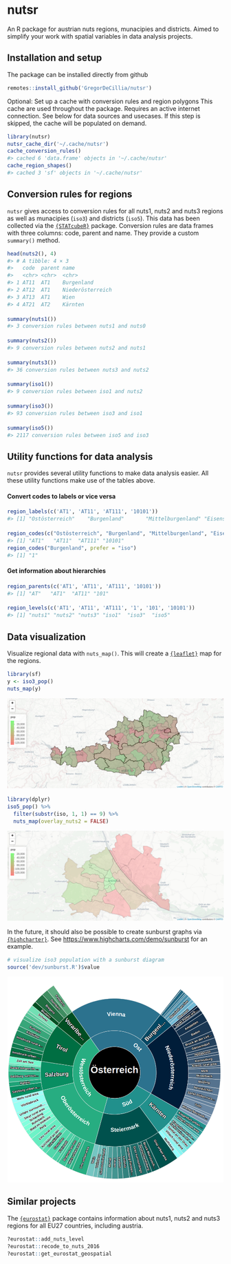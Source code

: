
# nutsr

An R package for austrian nuts regions, munacipies and districts. Aimed
to simplify your work with spatial variables in data analysis projects.

## Installation and setup

The package can be installed directly from github

``` r
remotes::install_github('GregorDeCillia/nutsr')
```

Optional: Set up a cache with conversion rules and region polygons This
cache are used throughout the package. Requires an active internet
connection. See below for data sources and usecases. If this step is
skipped, the cache will be populated on demand.

``` r
library(nutsr)
nutsr_cache_dir('~/.cache/nutsr')
cache_conversion_rules()
#> cached 6 'data.frame' objects in '~/.cache/nutsr'
cache_region_shapes()
#> cached 3 'sf' objects in '~/.cache/nutsr'
```

## Conversion rules for regions

`nutsr` gives access to conversion rules for all nuts1, nuts2 and nuts3
regions as well as munacipies (`iso3`) and districts (`iso5`). This data
has been collected via the
[`{STATcubeR}`](https://statistikat.github.io/STATcubeR/) package.
Conversion rules are data frames with three columns: code, parent and
name. They provide a custom `summary()` method.

``` r
head(nuts2(), 4)
#> # A tibble: 4 × 3
#>   code  parent name            
#>   <chr> <chr>  <chr>           
#> 1 AT11  AT1    Burgenland      
#> 2 AT12  AT1    Niederösterreich
#> 3 AT13  AT1    Wien            
#> 4 AT21  AT2    Kärnten

summary(nuts1())
#> 3 conversion rules between nuts1 and nuts0

summary(nuts2())
#> 9 conversion rules between nuts2 and nuts1

summary(nuts3())
#> 36 conversion rules between nuts3 and nuts2

summary(iso1())
#> 9 conversion rules between iso1 and nuts2

summary(iso3())
#> 93 conversion rules between iso3 and iso1

summary(iso5())
#> 2117 conversion rules between iso5 and iso3
```

## Utility functions for data analysis

`nutsr` provides several utility functions to make data analysis easier.
All these utility functions make use of the tables above.

#### Convert codes to labels or vice versa

``` r
region_labels(c('AT1', 'AT11', 'AT111', '10101'))
#> [1] "Ostösterreich"    "Burgenland"       "Mittelburgenland" "Eisenstadt"

region_codes(c("Ostösterreich", "Burgenland", "Mittelburgenland", "Eisenstadt"))
#> [1] "AT1"   "AT11"  "AT111" "10101"
region_codes("Burgenland", prefer = "iso")
#> [1] "1"
```

#### Get information about hierarchies

``` r
region_parents(c('AT1', 'AT11', 'AT111', '10101'))
#> [1] "AT"   "AT1"  "AT11" "101"

region_levels(c('AT1', 'AT11', 'AT111', '1', '101', '10101'))
#> [1] "nuts1" "nuts2" "nuts3" "iso1"  "iso3"  "iso5"
```

## Data visualization

Visualize regional data with `nuts_map()`. This will create a
[`{leaflet}`](https://rstudio.github.io/leaflet/) map for the regions.

``` r
library(sf)
y <- iso3_pop()
nuts_map(y)
```

![](man/figures/nuts3_plot-1.png)<!-- -->

``` r
library(dplyr)
iso5_pop() %>% 
  filter(substr(iso, 1, 1) == 9) %>% 
  nuts_map(overlay_nuts2 = FALSE)
```

![](man/figures/nuts3_plot-2.png)<!-- -->

In the future, it should also be possible to create sunburst graphs via
[`{highcharter}`](https://jkunst.com/highcharter/). See
<https://www.highcharts.com/demo/sunburst> for an example.

``` r
# visualize iso3 population with a sunburst diagram
source('dev/sunburst.R')$value
```

<p align="center">
<img src="man/figures/sunburst.png" width="616px" />
</p>

## Similar projects

The [`{eurostat}`](https://ropengov.github.io/eurostat/) package
contains information about nuts1, nuts2 and nuts3 regions for all EU27
countries, including austria.

``` r
?eurostat::add_nuts_level
?eurostat::recode_to_nuts_2016
?eurostat::get_eurostat_geospatial
```
